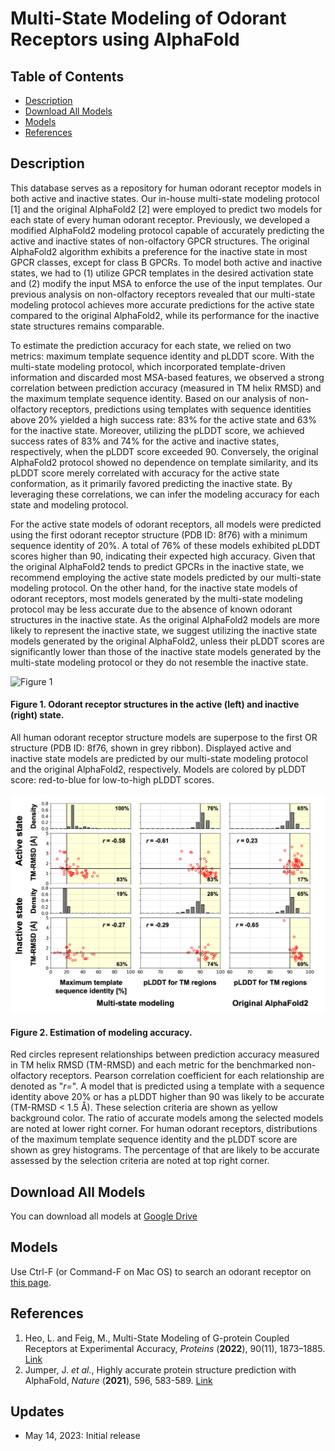 # Multi-State Modeling of Odorant Receptors using AlphaFold

## Table of Contents
- [Description](#Description)
- [Download All Models](#Download-Models)
- [Models](#Models)
- [References](#References)

## Description

This database serves as a repository for human odorant receptor models in both active and inactive states. Our in-house multi-state modeling protocol [1] and the original AlphaFold2 [2] were employed to predict two models for each state of every human odorant receptor. Previously, we developed a modified AlphaFold2 modeling protocol capable of accurately predicting the active and inactive states of non-olfactory GPCR structures. The original AlphaFold2 algorithm exhibits a preference for the inactive state in most GPCR classes, except for class B GPCRs. To model both active and inactive states, we had to (1) utilize GPCR templates in the desired activation state and (2) modify the input MSA to enforce the use of the input templates. Our previous analysis on non-olfactory receptors revealed that our multi-state modeling protocol achieves more accurate predictions for the active state compared to the original AlphaFold2, while its performance for the inactive state structures remains comparable.

To estimate the prediction accuracy for each state, we relied on two metrics: maximum template sequence identity and pLDDT score. With the multi-state modeling protocol, which incorporated template-driven information and discarded most MSA-based features, we observed a strong correlation between prediction accuracy (measured in TM helix RMSD) and the maximum template sequence identity. Based on our analysis of non-olfactory receptors, predictions using templates with sequence identities above 20% yielded a high success rate: 83% for the active state and 63% for the inactive state. Moreover, utilizing the pLDDT score, we achieved success rates of 83% and 74% for the active and inactive states, respectively, when the pLDDT score exceeded 90. Conversely, the original AlphaFold2 protocol showed no dependence on template similarity, and its pLDDT score merely correlated with accuracy for the active state conformation, as it primarily favored predicting the inactive state. By leveraging these correlations, we can infer the modeling accuracy for each state and modeling protocol.

For the active state models of odorant receptors, all models were predicted using the first odorant receptor structure (PDB ID: 8f76) with a minimum sequence identity of 20%. A total of 76% of these models exhibited pLDDT scores higher than 90, indicating their expected high accuracy. Given that the original AlphaFold2 tends to predict GPCRs in the inactive state, we recommend employing the active state models predicted by our multi-state modeling protocol. On the other hand, for the inactive state models of odorant receptors, most models generated by the multi-state modeling protocol may be less accurate due to the absence of known odorant structures in the inactive state. As the original AlphaFold2 models are more likely to represent the inactive state, we suggest utilizing the inactive state models generated by the original AlphaFold2, unless their pLDDT scores are significantly lower than those of the inactive state models generated by the multi-state modeling protocol or they do not resemble the inactive state.

![Figure 1](assets/all_structure.png)
#### Figure 1. Odorant receptor structures in the active (left) and inactive (right) state.
All human odorant receptor structure models are superpose to the first OR structure (PDB ID: 8f76, shown in grey ribbon). Displayed active and inactive state models
are predicted by our multi-state modeling protocol and the original AlphaFold2, respectively. Models are colored by pLDDT score: red-to-blue for low-to-high pLDDT scores.

![Figure 2](assets/odorant_receptors.png)
#### Figure 2. Estimation of modeling accuracy.
Red circles represent relationships between prediction accuracy measured in TM helix RMSD (TM-RMSD) and each metric for the benchmarked non-olfactory receptors. Pearson correlation coefficient for each relationship are denoted as "_r=_". A model that is predicted using a template with a sequence identity above 20% or has a pLDDT higher than 90 was likely to be accurate (TM-RMSD < 1.5 Å). These selection criteria are shown as yellow background color. The ratio of accurate models among the selected models are noted at lower right corner. For human odorant receptors, distributions of the maximum template sequence identity and the pLDDT score are shown as grey histograms. The percentage of that are likely to be accurate assessed by the selection criteria are noted at top right corner. 

## Download All Models
You can download all models at [Google Drive](https://drive.google.com/file/d/1y3egK6A4kLNO9xSaRwAbsUsa97HayFSS/view?usp=share_link)

## Models
Use Ctrl-F (or Command-F on Mac OS) to search an odorant receptor on [this page](models.md).

## References
1. Heo, L. and Feig, M., Multi-State Modeling of G-protein Coupled Receptors at Experimental Accuracy, _Proteins_ (**2022**), 90(11), 1873–1885. [Link](https://onlinelibrary.wiley.com/doi/10.1002/prot.26382)  
2. Jumper, J. _et al._, Highly accurate protein structure prediction with AlphaFold, _Nature_ (**2021**), 596, 583-589. [Link](https://www.nature.com/articles/s41586-021-03819-2) 

## Updates
- May 14, 2023: Initial release
